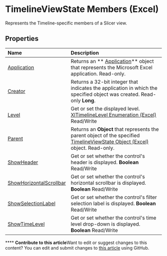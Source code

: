 
# TimelineViewState Members (Excel)
Represents the Timeline-specific members of a Slicer view.

## Properties



|**Name**|**Description**|
|:-----|:-----|
| [Application](b00518cc-b584-c562-0ae3-cf1e24844bdd.md)|Returns an  ** [Application](19b73597-5cf9-4f56-8227-b5211f657f6f.md)** object that represents the Microsoft Excel application. Read-only.|
| [Creator](ba8e2368-a38a-143f-7c3c-bc6097cc5af0.md)|Returns a 32-bit integer that indicates the application in which the specified object was created. Read-only  **Long**.|
| [Level](e27a35b0-9b3b-b8bc-247f-799b92cc660b.md)|Get or set the displayed level.  [XlTimelineLevel Enumeration (Excel)](beb18b49-fd93-c037-4b09-3453569e945c.md) Read/Write|
| [Parent](8f1c8975-f8b1-a793-0246-7d266ac4eabe.md)|Returns an  **Object** that represents the parent object of the specified [TimelineViewState Object (Excel)](65889a9f-0288-063a-c1b5-452b18df1479.md) object. Read-only.|
| [ShowHeader](e8aff375-2df2-cb80-7803-fb2321df0e7c.md)|Get or set whether the control's header is displayed.  **Boolean** Read/Write|
| [ShowHorizontalScrollbar](d981bbe4-b274-39f3-90c2-66980f0ff658.md)|Get or set whether the control's horizontal scrollbar is displayed.  **Boolean** Read/Write|
| [ShowSelectionLabel](f6addfd0-7327-fa17-a1e2-1ba1af999c31.md)|Get or set whether the control's filter selection label is displayed.  **Boolean** Read/Write|
| [ShowTimeLevel](c197162c-4b3e-f1d9-62ac-7e86932f4d95.md)|Get or set whether the control's time level drop-down is displayed.  **Boolean** Read/Write|

****   **Contribute to this article**Want to edit or suggest changes to this content? You can edit and submit changes to  [this article](https://github.com/jhershey00/VBA_Excel_Test/OpenXMLCon/articles/9b780573-b467-94e8-122f-ca004522e7c4.md) using GitHub.


